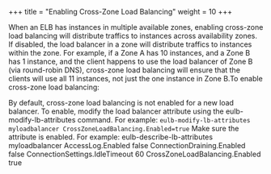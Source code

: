 +++
title = "Enabling Cross-Zone Load Balancing"
weight = 10
+++

When an ELB has instances in multiple available zones, enabling cross-zone load balancing will distribute traffics to instances across availability zones. If disabled, the load balancer in a zone will distribute traffics to instances within the zone. For example, if a Zone A has 10 instances, and a Zone B has 1 instance, and the client happens to use the load balancer of Zone B (via round-robin DNS), cross-zone load balancing will ensure that the clients will use all 11 instances, not just the one instance in Zone B.To enable cross-zone load balancing: 

By default, cross-zone load balancing is not enabled for a new load balancer. To enable, modify the load balancer attribute using the eulb-modify-lb-attributes command. For example: `eulb-modify-lb-attributes myloadbalancer CrossZoneLoadBalancing.Enabled=true` Make sure the attribute is enabled. For example: 
    eulb-describe-lb-attributes myloadbalancer
    AccessLog.Enabled false
    ConnectionDraining.Enabled  false
    ConnectionSettings.IdleTimeout 60
    CrossZoneLoadBalancing.Enabled true                

